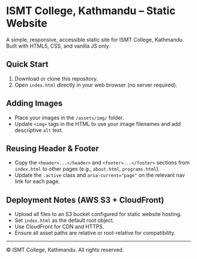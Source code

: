 # ISMT College, Kathmandu – Static Website

A simple, responsive, accessible static site for ISMT College, Kathmandu. Built with HTML5, CSS, and vanilla JS only.

## Quick Start
1. Download or clone this repository.
2. Open `index.html` directly in your web browser (no server required).

## Adding Images
- Place your images in the `/assets/img/` folder.
- Update `<img>` tags in the HTML to use your image filenames and add descriptive `alt` text.

## Reusing Header & Footer
- Copy the `<header>...</header>` and `<footer>...</footer>` sections from `index.html` to other pages (e.g., `about.html`, `programs.html`).
- Update the `.active` class and `aria-current="page"` on the relevant nav link for each page.

## Deployment Notes (AWS S3 + CloudFront)
- Upload all files to an S3 bucket configured for static website hosting.
- Set `index.html` as the default root object.
- Use CloudFront for CDN and HTTPS.
- Ensure all asset paths are relative or root-relative for compatibility.

---

© ISMT College, Kathmandu. All rights reserved.

